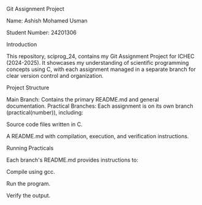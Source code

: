 Git Assignment Project

Name: Ashish Mohamed Usman

Student Number: 24201306

Introduction

This repository, sciprog_24, contains my Git Assignment Project for ICHEC (2024-2025). It showcases my understanding of scientific programming concepts using C, with each assignment managed in a separate branch for clear version control and organization.

Project Structure

Main Branch: Contains the primary README.md and general documentation.
Practical Branches: Each assignment is on its own branch (practical(number)), including:

Source code files written in C.

A README.md with compilation, execution, and verification instructions.


Running Practicals

Each branch's README.md provides instructions to:

Compile using gcc.

Run the program.

Verify the output.

